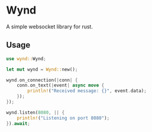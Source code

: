 # Wynd

A simple websocket library for rust.

## Usage

```rust
use wynd::Wynd;

let mut wynd = Wynd::new();

wynd.on_connection(|conn| {
    conn.on_text(|event| async move {
        println!("Received message: {}", event.data);
    });
});

wynd.listen(8080, || {
    println!("Listening on port 8080");
}).await;
```
